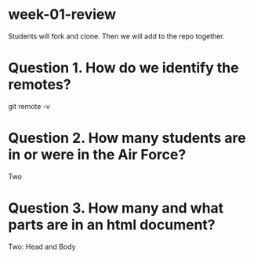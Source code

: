 # week-01-review
Students will fork and clone. Then we will add to the repo together.

# Question 1. How do we identify the remotes?
git remote -v

# Question 2. How many students are in or were in the Air Force?
Two

# Question 3. How many and what parts are in an html document?
Two: Head and Body